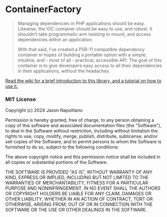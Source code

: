 # ContainerFactory
> Managing dependencies in PHP applications should be easy. Likewise, the IOC container should
> be easy to use, and robust. It shouldn't take programmatic arm twisting to mount, and access
> dependencies within an application. 
> 
> With that said, I've created a PSR-11 compatible dependency container in hopes of building a
> portable option with a simple, intuitive, and - most of all - practical, accessible API. The
> goal of this container is to give developers easy access to all their dependencies in their
> applications, without the headaches.

[Read the wiki for a brief introduction to this library, and a tutorial on how to use it.](https://github.com/jason-napolitano/PSR11-Container/wiki)

### MIT License

Copyright (c) 2024 Jason Napolitano

Permission is hereby granted, free of charge, to any person obtaining a copy
of this software and associated documentation files (the "Software"), to deal
in the Software without restriction, including without limitation the rights
to use, copy, modify, merge, publish, distribute, sublicense, and/or sell
copies of the Software, and to permit persons to whom the Software is
furnished to do so, subject to the following conditions:

The above copyright notice and this permission notice shall be included in all
copies or substantial portions of the Software.

THE SOFTWARE IS PROVIDED "AS IS", WITHOUT WARRANTY OF ANY KIND, EXPRESS OR
IMPLIED, INCLUDING BUT NOT LIMITED TO THE WARRANTIES OF MERCHANTABILITY,
FITNESS FOR A PARTICULAR PURPOSE AND NONINFRINGEMENT. IN NO EVENT SHALL THE
AUTHORS OR COPYRIGHT HOLDERS BE LIABLE FOR ANY CLAIM, DAMAGES OR OTHER
LIABILITY, WHETHER IN AN ACTION OF CONTRACT, TORT OR OTHERWISE, ARISING FROM,
OUT OF OR IN CONNECTION WITH THE SOFTWARE OR THE USE OR OTHER DEALINGS IN THE
SOFTWARE.

